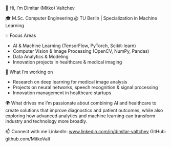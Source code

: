 👋 Hi, I’m Dimitar (Mitko) Valtchev

🎓 M.Sc. Computer Engineering @ TU Berlin | Specialization in Machine Learning

💡 Focus Areas

- AI & Machine Learning (TensorFlow, PyTorch, Scikit-learn)
- Computer Vision & Image Processing (OpenCV, NumPy, Pandas)
- Data Analytics & Modeling
- Innovation projects in healthcare & medical imaging
  
🚀 What I’m working on

- Research on deep learning for medical image analysis
- Projects on neural networks, speech recognition & signal processing
- Innovation management in healthcare startups
  
🌍 What drives me
I’m passionate about combining AI and healthcare to create solutions that improve diagnostics and patient outcomes, while also exploring how advanced analytics and machine learning can transform industry and technology more broadly.

📫 Connect with me
LinkedIn: www.linkedin.com/in/dimitar-valtchev
GitHub: github.com/MitkoValt

